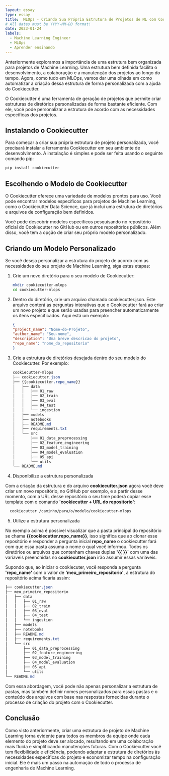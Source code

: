 ```yaml
---
layout: essay
type: essay
title:  MLOps - Criando Sua Própria Estrutura de Projetos de ML com Cookiecutter
# All dates must be YYYY-MM-DD format!
date: 2023-01-24
labels:
  - Machine Learning Engineer
  - MLOps
  - Aprender ensinando
---
```


Anteriormente exploramos a importância de uma estrutura bem organizada para projetos de Machine Learning. Uma estrutura bem definida facilita o desenvolvimento, a colaboração e a manutenção dos projetos ao longo do tempo. Agora, como tudo em MLOps, vamos dar uma olhada em como automatizar a criação dessa estrutura de forma personalizada com a ajuda do Cookiecutter.

O Cookiecutter é uma ferramenta de geração de projetos que permite criar estruturas de diretórios personalizadas de forma bastante eficiente. Com ele, você pode personalizar a estrutura de acordo com as necessidades especificas dos projetos.

## Instalando o Cookiecutter

Para começar a criar sua própria estrutura de projeto personalizada, você precisará instalar a ferramenta Cookiecutter em seu ambiente de desenvolvimento. A instalação é simples e pode ser feita usando o seguinte comando pip:

```bash
pip install cookiecutter
```

## Escolhendo o Modelo de Cookiecutter

O Cookiecutter oferece uma variedade de modelos prontos para uso. Você pode encontrar modelos específicos para projetos de Machine Learning, como o Cookiecutter Data Science, que já inclui uma estrutura de diretórios e arquivos de configuração bem definidos.

Você pode descobrir modelos específicos pesquisando no repositório oficial do Cookiecutter no GitHub ou em outros repositórios públicos. Além disso, você tem a opção de criar seu próprio modelo personalizado.

## Criando um Modelo Personalizado

Se você deseja personalizar a estrutura do projeto de acordo com as necessidades do seu projeto de Machine Learning, siga estas etapas:

1. Crie um novo diretório para o seu modelo de Cookiecutter:

   ```bash
   mkdir cookiecutter-mlops
   cd cookiecutter-mlops
   ```
   
2. Dentro do diretório, crie um arquivo chamado cookiecutter.json. Este arquivo conterá as perguntas interativas que o Cookiecutter fará ao criar um novo projeto e que serão usadas para preencher automaticamente os itens especificados. Aqui está um exemplo:

   ```json
   {
   "project_name": "Nome-do-Projeto",
   "author_name": "Seu-nome",
   "description": "Uma breve descricao do projeto",
   "repo_name": "nome_do_repositorio"
   }
   ```
3. Crie a estrutura de diretórios desejada dentro do seu modelo do Cookiecutter. Por exemplo:

   ```css
   cookiecutter-mlops
   ├── cookiecutter.json
   ├── {{cookiecutter.repo_name}}
   │   ├── data
   │   │   ├── 01_raw
   │   │   ├── 02_train
   │   │   ├── 03_eval
   │   │   ├── 04_test
   │   │   └── ingestion
   │   ├── models
   │   ├── notebooks
   │   ├── README.md
   │   ├── requirements.txt
   │   └── src
   │       ├── 01_data_preprocessing
   │       ├── 02_feature_engineering
   │       ├── 03_model_training
   │       ├── 04_model_evaluation
   │       ├── 05_api
   │       └── utils
   └── README.md
   ```
4. Disponibilize a estrutura personalizada

  Com a criação da estrutura e do arquivo **cookiecutter.json** agora você deve criar um novo repositório, no GitHub por exemplo, e a partir desse momento, com a URL desse repositório o seu time poderá copiar esse template com o comando **'cookiecutter + URL do repositorio'**:
  
  ```bash
    cookiecutter /caminho/para/o/modelo/cookiecutter-mlops
  ```

5. Utilize a estrutura personalizada
   
No exemplo acima é possivel visualizar que a pasta principal do repositório se chama **{{cookiecutter.repo_name}}**, isso significa que ao clonar esse repositório e responder a pergunta inicial **repo_name** o cookiecutter fará com que essa pasta assuma o nome o qual você informou. Todos os diretórios ou arquivos que contenham chaves duplas **'{{ }}´** com uma das variaveis preenchidas no **cookiecutter.json** irão assumir essas variáveis.


Supondo que, ao iniciar o cookiecuter, você responda a pergunta **'repo_name'** com o valor de **'meu_primeiro_repositorio'**, a estrutura do repositório acima ficaria assim:

   ```css
   ├── cookiecutter.json
   ├── meu_primeiro_repositorio
   │   ├── data
   │   │   ├── 01_raw
   │   │   ├── 02_train
   │   │   ├── 03_eval
   │   │   ├── 04_test
   │   │   └── ingestion
   │   ├── models
   │   ├── notebooks
   │   ├── README.md
   │   ├── requirements.txt
   │   └── src
   │       ├── 01_data_preprocessing
   │       ├── 02_feature_engineering
   │       ├── 03_model_training
   │       ├── 04_model_evaluation
   │       ├── 05_api
   │       └── utils
   └── README.md
   ```

Com essa abordagem, você pode não apenas personalizar a estrutura de pastas, mas também definir nomes personalizados para essas pastas e o conteúdo dos arquivos com base nas respostas fornecidas durante o processo de criação do projeto com o Cookiecutter.

## Conclusão

Como visto anteriormente, criar uma estrutura de projeto de Machine Learning torna evidente para todos os membros da equipe onde cada elemento do projeto deve ser alocado, resultando em uma colaboração mais fluida e simplificando manutenções futuras. Com o Cookiecutter você tem flexibilidade e eficiência, podendo adaptar a estrutura de diretórios às necessidades específicas do projeto e economizar tempo na configuração inicial. Ele é mais um passo na automação de todo o processo de engenharia de Machine Learning.
